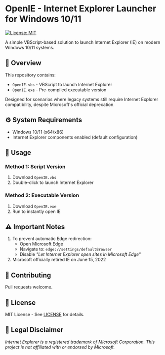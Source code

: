 # OpenIE - Internet Explorer Launcher for Windows 10/11

[![License: MIT](https://img.shields.io/badge/License-MIT-yellow.svg)](https://opensource.org/licenses/MIT)

A simple VBScript-based solution to launch Internet Explorer (IE) on modern Windows 10/11 systems.

## 📌 Overview

This repository contains:
- `OpenIE.vbs` - VBScript to launch Internet Explorer
- `OpenIE.exe` - Pre-compiled executable version

Designed for scenarios where legacy systems still require Internet Explorer compatibility, despite Microsoft's official deprecation.

## ⚙️ System Requirements
- Windows 10/11 (x64/x86)
- Internet Explorer components enabled (default configuration)

## 🚀 Usage

### Method 1: Script Version
1. Download `OpenIE.vbs`
2. Double-click to launch Internet Explorer

### Method 2: Executable Version
1. Download `OpenIE.exe`
2. Run to instantly open IE

## ⚠️ Important Notes
1. To prevent automatic Edge redirection:
   - Open Microsoft Edge
   - Navigate to: `edge://settings/defaultBrowser`
   - Disable *"Let Internet Explorer open sites in Microsoft Edge"*
2. Microsoft officially retired IE on June 15, 2022

## 🤝 Contributing
Pull requests welcome.

## 📜 License
MIT License - See [LICENSE](LICENSE) for details.

## 📄 Legal Disclaimer
*Internet Explorer is a registered trademark of Microsoft Corporation. This project is not affiliated with or endorsed by Microsoft.*
